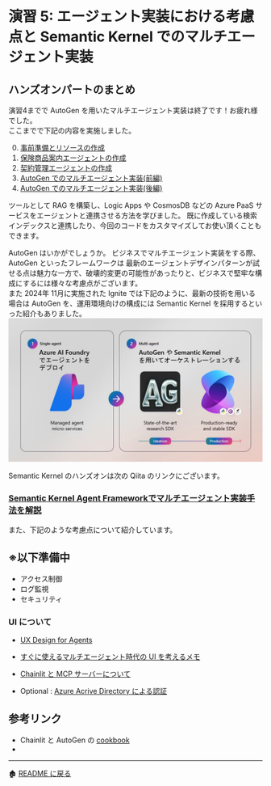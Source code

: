 # 演習 5: エージェント実装における考慮点と Semantic Kernel でのマルチエージェント実装

## ハンズオンパートのまとめ
演習4までで AutoGen を用いたマルチエージェント実装は終了です！お疲れ様でした。\
ここまでで下記の内容を実施しました。

0. [事前準備とリソースの作成](ex0.md)
1. [保険商品案内エージェントの作成](ex1.md)
2. [契約管理エージェントの作成](ex2.md)
3. [AutoGen でのマルチエージェント実装(前編)](ex3.md)
4. [AutoGen でのマルチエージェント実装(後編)](ex4.md)

ツールとして RAG を構築し、Logic Apps や CosmosDB などの Azure PaaS サービスをエージェントと連携させる方法を学びました。
既に作成している検索インデックスと連携したり、今回のコードをカスタマイズしてお使い頂くこともできます。

AutoGen はいかがでしょうか。
ビジネスでマルチエージェント実装をする際、AutoGen といったフレームワークは 最新のエージェントデザインパターンが試せる点は魅力な一方で、破壊的変更の可能性があったりと、ビジネスで堅牢な構成にするには様々な考慮点がございます。\
また 2024年 11月に実施された Ignite では下記のように、最新の技術を用いる場合は AutoGen を、運用環境向けの構成には Semantic Kernel を採用するといった紹介もありました。
![alt text](../images/image51.png)

Semantic Kernel のハンズオンは次の Qiita のリンクにございます。

### [Semantic Kernel Agent Frameworkでマルチエージェント実装手法を解説](https://qiita.com/matayuuu/items/56de2b699bb5b38aac5f)


また、下記のような考慮点について紹介しています。

※以下準備中
---

- アクセス制御
- ログ監視
- セキュリティ

### UI について
- [UX Design for Agents](https://microsoft.design/articles/ux-design-for-agents/)
- [すぐに使えるマルチエージェント時代の UI を考えるメモ](https://qiita.com/nohanaga/items/b346870131e82832eb1f)
- [Chainlit と MCP サーバーについて](https://docs.chainlit.io/advanced-features/mcp)

 - Optional : [Azure Acrive Directory による認証](https://docs.chainlit.io/authentication/oauth#azure-active-directory)

## 参考リンク
- Chainlit と AutoGen の [cookbook](https://github.com/Chainlit/cookbook/tree/main/pyautogen)
- 
<hr>

🏚️ [README に戻る](../README.md)